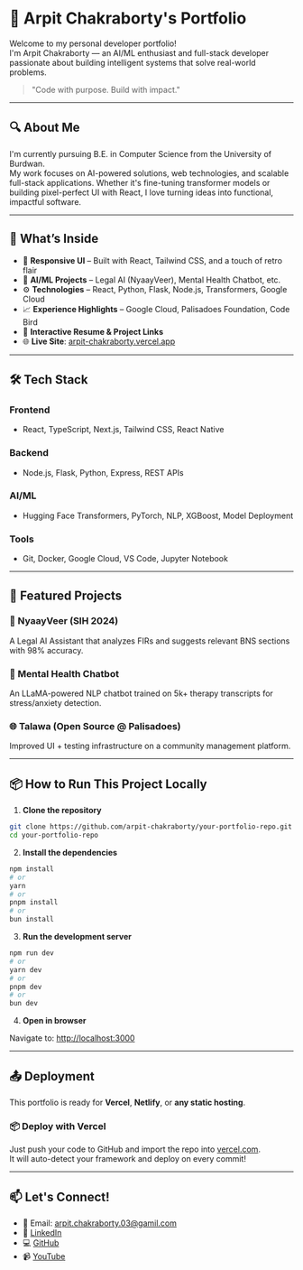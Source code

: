 # 🧠 Arpit Chakraborty's Portfolio

Welcome to my personal developer portfolio!  
I'm Arpit Chakraborty — an AI/ML enthusiast and full-stack developer passionate about building intelligent systems that solve real-world problems.

> "Code with purpose. Build with impact."

---

## 🔍 About Me

I'm currently pursuing B.E. in Computer Science from the University of Burdwan.  
My work focuses on AI-powered solutions, web technologies, and scalable full-stack applications. Whether it's fine-tuning transformer models or building pixel-perfect UI with React, I love turning ideas into functional, impactful software.

---

## 🚀 What’s Inside

- 🎨 **Responsive UI** – Built with React, Tailwind CSS, and a touch of retro flair  
- 🤖 **AI/ML Projects** – Legal AI (NyaayVeer), Mental Health Chatbot, etc.  
- ⚙️ **Technologies** – React, Python, Flask, Node.js, Transformers, Google Cloud  
- 📈 **Experience Highlights** – Google Cloud, Palisadoes Foundation, Code Bird  
- 📜 **Interactive Resume & Project Links**  
- 🌐 **Live Site**: [arpit-chakraborty.vercel.app](https://arpit-chakraborty.vercel.app)

---

## 🛠️ Tech Stack

### Frontend
- React, TypeScript, Next.js, Tailwind CSS, React Native

### Backend
- Node.js, Flask, Python, Express, REST APIs

### AI/ML
- Hugging Face Transformers, PyTorch, NLP, XGBoost, Model Deployment

### Tools
- Git, Docker, Google Cloud, VS Code, Jupyter Notebook

---

## 🧩 Featured Projects

### 🧠 NyaayVeer (SIH 2024)
A Legal AI Assistant that analyzes FIRs and suggests relevant BNS sections with 98% accuracy.

### 💬 Mental Health Chatbot
An LLaMA-powered NLP chatbot trained on 5k+ therapy transcripts for stress/anxiety detection.

### 🌐 Talawa (Open Source @ Palisadoes)
Improved UI + testing infrastructure on a community management platform.

---

## 📦 How to Run This Project Locally

1. **Clone the repository**
```bash
git clone https://github.com/arpit-chakraborty/your-portfolio-repo.git
cd your-portfolio-repo
```

2. **Install the dependencies**
```bash
npm install
# or
yarn
# or
pnpm install
# or
bun install
```

3. **Run the development server**
```bash
npm run dev
# or
yarn dev
# or
pnpm dev
# or
bun dev
```

4. **Open in browser**

Navigate to: [http://localhost:3000](http://localhost:3000)

---

## 📤 Deployment

This portfolio is ready for **Vercel**, **Netlify**, or **any static hosting**.

### 📦 Deploy with Vercel
Just push your code to GitHub and import the repo into [vercel.com](https://vercel.com/).  
It will auto-detect your framework and deploy on every commit!

---

## 📫 Let's Connect!

- 📧 Email: arpit.chakraborty.03@gamil.com  
- 🔗 [LinkedIn](https://www.linkedin.com/in/arpit-chakraborty/)  
- 💻 [GitHub](https://github.com/arpit-chakraborty)  
- 📹 [YouTube](https://www.youtube.com/@SpecsGuy)
